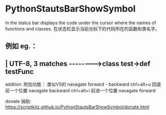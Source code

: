 PythonStautsBarShowSymbol
=========================

In the status bar displays the code under the cursor where the names of functions and classes.
在状态栏显示当前光标下的代码所在的函数和类名字。

例如 eg.：
----------------------------------------------------------------
| UTF-8, 3 matches    -------->class test->def testFunc
----------------------------------------------------------------


addtion:
附加功能：
类似VS的 navagate forward - backward
ctrl+alt+u 回退前一个位置 navagate backward
ctrl+alt+i 前进一个位置 navagate forward


donate 捐助:
https://scriptkitz.github.io/PythonStautsBarShowSymbol/donate.html
